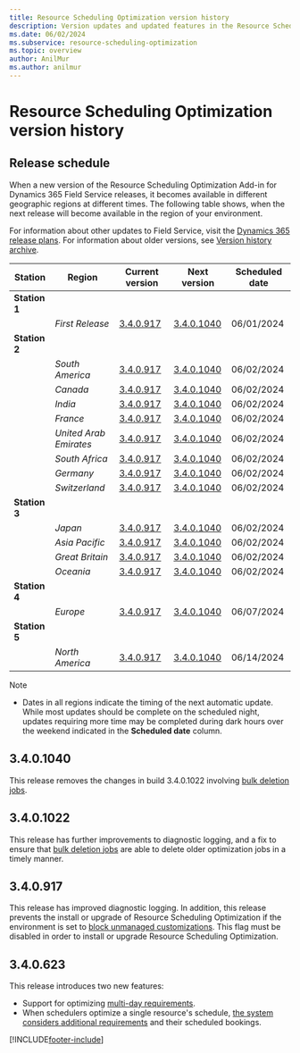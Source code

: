 ```yaml
---
title: Resource Scheduling Optimization version history
description: Version updates and updated features in the Resource Scheduling Optimization Add-in for Dynamics 365 Field Service.
ms.date: 06/02/2024
ms.subservice: resource-scheduling-optimization
ms.topic: overview
author: AnilMur
ms.author: anilmur
---
```


# Resource Scheduling Optimization version history

## Release schedule

When a new version of the Resource Scheduling Optimization Add-in for Dynamics 365 Field Service releases, it becomes available in different geographic regions at different times. The following table shows, when the next release will become available in the region of your environment.

For information about other updates to Field Service, visit the [Dynamics 365 release plans](/dynamics365/release-plans/).
For information about older versions, see [Version history archive](version-history-archive.md#resource-scheduling-optimization-add-in).

|Station | Region | Current version | Next version |  Scheduled date
|------| -------|-------|-----|------|
|**Station 1** | | |  | |
| | *First Release* | [3.4.0.917](/dynamics365/field-service/field-service-version-history-resource-scheduling-optimization#340917) | [3.4.0.1040](/dynamics365/field-service/field-service-version-history-resource-scheduling-optimization#3401040) | 06/01/2024
|**Station 2** | | |  | |
| | *South America* | [3.4.0.917](/dynamics365/field-service/field-service-version-history-resource-scheduling-optimization#340917) | [3.4.0.1040](/dynamics365/field-service/field-service-version-history-resource-scheduling-optimization#3401040) | 06/02/2024
| | *Canada* | [3.4.0.917](/dynamics365/field-service/field-service-version-history-resource-scheduling-optimization#340917)  | [3.4.0.1040](/dynamics365/field-service/field-service-version-history-resource-scheduling-optimization#3401040) | 06/02/2024
| | *India* | [3.4.0.917](/dynamics365/field-service/field-service-version-history-resource-scheduling-optimization#340917) | [3.4.0.1040](/dynamics365/field-service/field-service-version-history-resource-scheduling-optimization#3401040) | 06/02/2024
| | *France* | [3.4.0.917](/dynamics365/field-service/field-service-version-history-resource-scheduling-optimization#340917) | [3.4.0.1040](/dynamics365/field-service/field-service-version-history-resource-scheduling-optimization#3401040) | 06/02/2024
| | *United Arab Emirates* | [3.4.0.917](/dynamics365/field-service/field-service-version-history-resource-scheduling-optimization#340917) | [3.4.0.1040](/dynamics365/field-service/field-service-version-history-resource-scheduling-optimization#3401040) | 06/02/2024
| | *South Africa* | [3.4.0.917](/dynamics365/field-service/field-service-version-history-resource-scheduling-optimization#340917) | [3.4.0.1040](/dynamics365/field-service/field-service-version-history-resource-scheduling-optimization#3401040) | 06/02/2024
| | *Germany* | [3.4.0.917](/dynamics365/field-service/field-service-version-history-resource-scheduling-optimization#340917)  | [3.4.0.1040](/dynamics365/field-service/field-service-version-history-resource-scheduling-optimization#3401040) | 06/02/2024
| | *Switzerland* | [3.4.0.917](/dynamics365/field-service/field-service-version-history-resource-scheduling-optimization#340917)  | [3.4.0.1040](/dynamics365/field-service/field-service-version-history-resource-scheduling-optimization#3401040) | 06/02/2024
|**Station 3** | |  |  | |
| | *Japan* |  [3.4.0.917](/dynamics365/field-service/field-service-version-history-resource-scheduling-optimization#340917)| [3.4.0.1040](/dynamics365/field-service/field-service-version-history-resource-scheduling-optimization#3401040) | 06/02/2024
| | *Asia Pacific* | [3.4.0.917](/dynamics365/field-service/field-service-version-history-resource-scheduling-optimization#340917) | [3.4.0.1040](/dynamics365/field-service/field-service-version-history-resource-scheduling-optimization#3401040) | 06/02/2024
| | *Great Britain* |[3.4.0.917](/dynamics365/field-service/field-service-version-history-resource-scheduling-optimization#340917) | [3.4.0.1040](/dynamics365/field-service/field-service-version-history-resource-scheduling-optimization#3401040) | 06/02/2024
| | *Oceania* | [3.4.0.917](/dynamics365/field-service/field-service-version-history-resource-scheduling-optimization#340917) | [3.4.0.1040](/dynamics365/field-service/field-service-version-history-resource-scheduling-optimization#3401040) | 06/02/2024
|**Station 4** | |  |  | |
| | *Europe* | [3.4.0.917](/dynamics365/field-service/field-service-version-history-resource-scheduling-optimization#340917) | [3.4.0.1040](/dynamics365/field-service/field-service-version-history-resource-scheduling-optimization#3401040) | 06/07/2024
|**Station 5** | |  |  | |
| | *North America* | [3.4.0.917](/dynamics365/field-service/field-service-version-history-resource-scheduling-optimization#340917) | [3.4.0.1040](/dynamics365/field-service/field-service-version-history-resource-scheduling-optimization#3401040) | 06/14/2024

>[!NOTE]
>
> - Dates in all regions indicate the timing of the next automatic update. While most updates should be complete on the scheduled night, updates requiring more time may be completed during dark hours over the weekend indicated in the **Scheduled date** column.

## 3.4.0.1040

This release removes the changes in build 3.4.0.1022 involving [bulk deletion jobs](rso-administration.md#bulk-deletion-jobs).

## 3.4.0.1022

This release has further improvements to diagnostic logging, and a fix to ensure that [bulk deletion jobs](rso-administration.md#bulk-deletion-jobs) are able to delete older optimization jobs in a timely manner.

## 3.4.0.917

This release has improved diagnostic logging. In addition, this release prevents the install or upgrade of Resource Scheduling Optimization if the environment is set to [block unmanaged customizations](/power-platform/alm/block-unmanaged-customizations). This flag must be disabled in order to install or upgrade Resource Scheduling Optimization.

## 3.4.0.623

This release introduces two new features:

- Support for optimizing [multi-day requirements](rso-multi-day.md).
- When schedulers optimize a single resource's schedule, [the system considers additional requirements](rso-single-resource-optimization.md) and their scheduled bookings.



[!INCLUDE[footer-include](../includes/footer-banner.md)]
